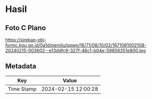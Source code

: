 # Hasil

## Foto C Plano

https://sirekap-obj-formc.kpu.go.id/0a1d/pemilu/ppwp/16/71/08/10/02/1671081002108-20240215-003602--e13ddfc9-327f-46c1-b04e-59856351e800.jpg


## Metadata

| Key        | Value               |
| ---------- | ------------------- |
| Time Stamp | 2024-02-15 12:00:28 |



